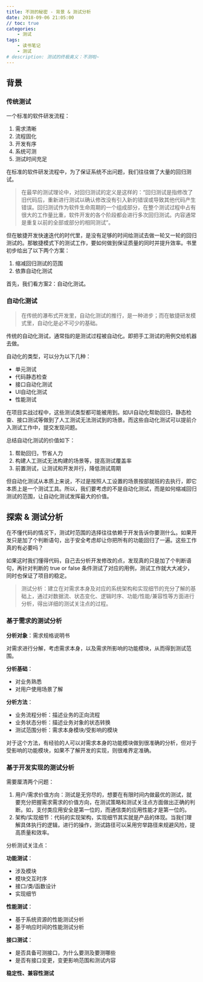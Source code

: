 ```yaml
---
title: 不测的秘密 - 背景 & 测试分析
date: 2018-09-06 21:05:00
// toc: true
categories:
    - 测试
tags: 
    - 读书笔记
    - 测试
# description: 测试的终极奥义：不测啦~
---
```


## 背景

### 传统测试

一个标准的软件研发流程：

1. 需求清晰
2. 流程固化
3. 开发有序
4. 系统可测
5. 测试时间充足

在标准的软件研发流程中，为了保证系统不出问题，我们往往做了大量的回归测试。

> 在最早的测试理论中，对回归测试的定义是这样的：“回归测试是指修改了旧代码后，重新进行测试以确认修改没有引入新的错误或导致其他代码产生错误。回归测试作为软件生命周期的一个组成部分，在整个测试过程中占有很大的工作量比重，软件开发的各个阶段都会进行多次回归测试。内容通常是重复以前的全部或部分的相同测试”。

但在敏捷开发快速迭代的时代里，是没有足够的时间给测试去做一轮又一轮的回归测试的。那敏捷模式下的测试工作，要如何做到保证质量的同时并提升效率。书里初步给出了以下两个方案：

1. 缩减回归测试的范围
2. 依靠自动化测试

首先，我们看方案2：自动化测试。

### 自动化测试

> 在传统的瀑布式开发里，自动化测试的推行，是一种进步；而在敏捷研发模式里，自动化是必不可少的基础。

传统的自动化测试，通常指的是测试过程被自动化。即把手工测试的用例交给机器去做。

自动化的类型，可以分为以下几种：

- 单元测试
- 代码静态检查
- 接口自动化测试
- UI自动化测试
- 性能测试

在项目实战过程中，这些测试类型都可能被用到。如UI自动化帮助回归，静态检查、接口测试等做到了人工测试无法测试到的场景。而这些自动化测试可以提前介入测试工作中，提交发现问题。

总结自动化测试的价值如下：

1. 帮助回归，节省人力
2. 构建人工测试无法构建的场景等，提高测试覆盖率
3. 前置测试，让测试和开发并行，降低测试周期

但自动化测试从本质上来说，不过是按照人工设置的场景按部就班的去执行，即它本质上是一个测试工具。所以，我们要考虑的不是自动化测试，而是如何缩减回归测试的范围，让自动化测试发挥最大的价值。



## 探索 & 测试分析

在不懂代码的情况下，测试时范围的选择往往依赖于开发告诉你要测什么。如果开发只是加了个判断语句，出于安全考虑却让你把所有的功能回归了一遍。这些工作真的有必要吗？

如果这时我们懂得代码，自己去分析开发修改的点，发现真的只是加了个判断语句，再针对判断的 true or false 条件测试了对应的用例，测试工作就大大减少，同时也保证了项目的稳定。

> 测试分析：建立在对需求本身及对应的系统架构和实现细节的充分了解的基础上，通过对数据流、状态变化、逻辑时序、功能/性能/兼容性等方面进行分析，得出详细的测试关注点的过程。

### 基于需求的测试分析

**分析对象**：需求规格说明书

对需求进行分解，考虑需求本身，以及需求所影响的功能模块，从而得到测试范围。

**分析基础**：

- 对业务熟悉
- 对用户使用场景了解

**分析方法**：

- 业务流程分析：描述业务的正向流程
- 业务状态分析：描述业务对象的状态转换
- 测试范围分析：需求本身模块/受影响的模块

对于这个方法，有经验的人可以对需求本身的功能模块做到很准确的分析，但对于受影响的功能模块，如果不了解开发的实现，则很难界定准确。


### 基于开发实现的测试分析

需要厘清两个问题：

1. 用户/需求价值方向：测试是无穷尽的，想要在有限时间内做最优的测试，就要充分把握需求需求的价值方向，在测试策略和测试关注点方面做出正确的判断。如，支付类应用安全是第一位的，而通信类的应用性能才是第一位的。
2. 架构/实现细节：代码的实现架构，实现细节其实就是产品的体现。当我们理解具体执行的逻辑，进行的操作，测试路径可以采用穷举路径来规避风险，提高质量和效率。


分析测试关注点：

**功能测试**：

- 涉及模块
- 模块交互时序
- 接口/类/函数设计
- 实现细节

**性能测试**：

- 基于系统资源的性能测试分析
- 基于响应时间的性能测试分析

**接口测试**：

- 是否具备可测接口，为什么要测及要测哪些
- 是否有接口变更，变更影响范围和测试内容

**稳定性、兼容性测试**